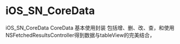 # iOS_SN_CoreData
iOS_SN_CoreData CoreData 基本使用封装
包括增、删、改、查，和使用NSFetchedResultsController得到数据与tableView的完美结合，
